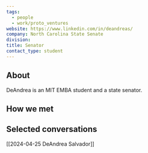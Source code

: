 ```yaml
---
tags:
  - people
  - work/proto_ventures
website: https://www.linkedin.com/in/deandreas/
company: North Carolina State Senate
division: 
title: Senator
contact_type: student
---
```

## About
DeAndrea is an MIT EMBA student and a state senator.

## How we met


## Selected conversations
[[2024-04-25 DeAndrea Salvador]]